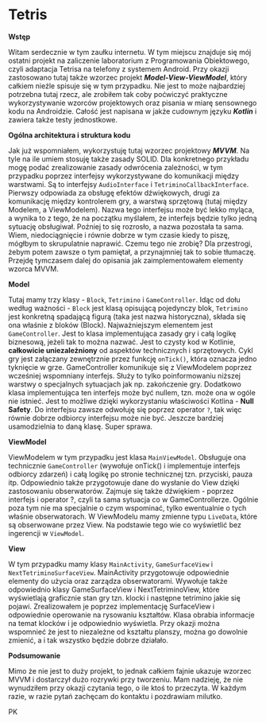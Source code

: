 # Tetris

**Wstęp**

Witam serdecznie w tym zaułku internetu. W tym miejscu znajduje się mój ostatni projekt na zaliczenie laboratorium z Programowania Obiektowego, czyli adaptacja Tetrisa na telefony z systemem Android. Przy okazji zastosowano tutaj także wzorzec projekt ***Model-View-ViewModel***, który całkiem nieźle spisuje się w tym przypadku. Nie jest to może najbardziej potrzebna tutaj rzecz, ale zrobiłem tak coby poćwiczyć praktyczne wykorzystywanie wzorców projektowych oraz pisania w miarę sensownego kodu na Androidzie. Całość jest napisana w jakże cudownym języku ***Kotlin*** i zawiera także testy jednostkowe.

**Ogólna architektura i struktura kodu**

Jak już wspomniałem, wykorzystuję tutaj wzorzec projektowy ***MVVM***. Na tyle na ile umiem stosuję także zasady SOLID. Dla konkretnego przykładu mogę podać zrealizowanie zasady odwrócenia zależności, w tym przypadku poprzez interfejsy wykorzystywane do komunikacji między warstwami. Są to interfejsy `AudioInterface` i `TetriminoCallbackInterface`. Pierwszy odpowiada za obsługę efektów dźwiękowych, drugi za komunikację między kontrolerem gry, a warstwą sprzętową (tutaj między Modelem, a ViewModelem). Nazwa tego interfejsu może być lekko myląca, a wynika to z tego, że na początku myślałem, że interfejs będzie tylko jedną sytuację obsługiwał. Poźniej to się rozrosło, a nazwa pozostała ta sama. Wiem, niedociągnięcie i równie dobrze w tym czasie kiedy to piszę, mógłbym to skrupulatnie naprawić. Czemu tego nie zrobię? Dla przestrogi, żebym potem zawsze o tym pamiętał, a przynajmniej tak to sobie tłumaczę. Przejdę tymczasem dalej do opisania jak zaimplementowałem elementy wzorca MVVM.

**Model**

Tutaj mamy trzy klasy - `Block`, `Tetrimino` i `GameController`. Idąc od dołu według ważności - `Block` jest klasą opisującą pojedynczy blok, `Tetrimino` jest konkretną spadającą figurą (taka jest nazwa historyczna), składa się ona właśnie z bloków (Block). Najważniejszym elementem jest `GameController`. Jest to klasa implementująca zasady gry i całą logikę biznesową, jeżeli tak to można nazwać. Jest to czysty kod w Kotlinie, **całkowicie uniezależniony** od aspektów technicznych i sprzętowych. Cykl gry jest załączany zewnętrznie przez funkcję `onTick()`, która oznacza jedno tyknięcie w grze. GameController komunikuje się z ViewModelem poprzez wcześniej wspomniany interfejs. Służy to tylko poinformowaniu niższej warstwy o specjalnych sytuacjach jak np. zakończenie gry. Dodatkowo klasa implementująca ten interfejs może być nullem, tzn. może ona w ogóle nie istnieć. Jest to możliwe dzięki wykorzystaniu właściwości Kotlina - **Null Safety**. Do interfejsu zawsze odwołuję się poprzez operator `?`, tak więc równie dobrze odbiorcy interfejsu może nie być. Jeszcze bardziej usamodzielnia to daną klasę. Super sprawa.

**ViewModel**

ViewModelem w tym przypadku jest klasa `MainViewModel`. Obsługuje ona technicznie `GameController` (wywołuje onTick() i implementuje interfejs odbiorcy zdarzeń) i całą logikę po stronie technicznej tzn. przyciski, pauza itp. Odpowiednio także przygotowuje dane do wysłanie do View dzięki zastosowaniu obserwatorów. Zajmuje się także dźwiękiem - poprzez interfejs i operator ?, czyli ta sama sytuacja co w GameControllerze. Ogólnie poza tym nie ma specjalnie o czym wspominać, tylko ewentualnie o tych właśnie obserwatorach. W ViewModelu mamy zmienne typu `LiveData`, które są obserwowane przez View. Na podstawie tego wie co wyświetlić bez ingerencji w `ViewModel`.

**View**

W tym przypadku mamy klasy `MainActivity`, `GameSurfaceView` i `NextTetriminoSurfaceView`. MainActivity przygotowuje odpowiednie elementy do użycia oraz zarządza obserwatorami. Wywołuje także odpowiednio klasy GameSurfaceView i NextTetriminoView, które wyświetlają graficznie stan gry tzn. klocki i następne tetrimino jakie się pojawi. Zrealizowałem je poprzez implementację SurfaceView i odpowiednie operowanie na rysowaniu kształtów. Klasa obrabia informacje na temat klocków i je odpowiednio wyświetla. Przy okazji można wspomnieć że jest to niezależne od kształtu planszy, można go dowolnie zmienić, a i tak wszystko będzie dobrze działało.

**Podsumowanie**

Mimo że nie jest to duży projekt, to jednak całkiem fajnie ukazuje wzorzec MVVM i dostarczył dużo rozrywki przy tworzeniu. Mam nadzieję, że nie wynudziłem przy okazji czytania tego, o ile ktoś to przeczyta. W każdym razie, w razie pytań zachęcam do kontaktu i pozdrawiam milutko.

PK
